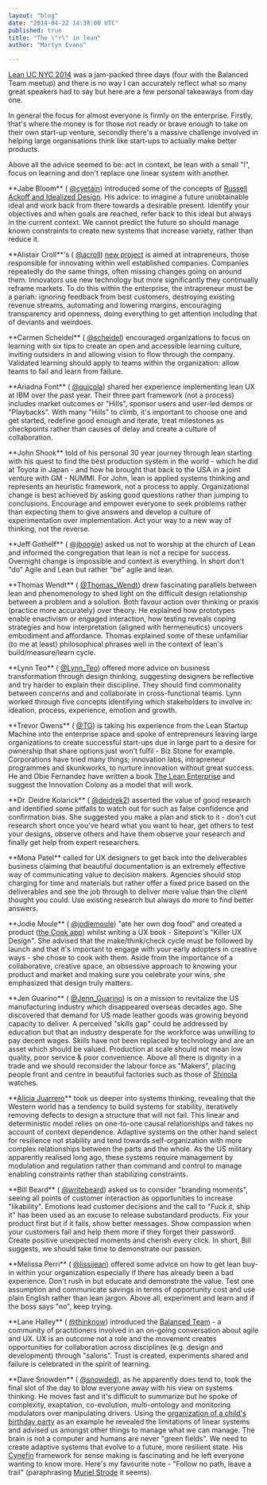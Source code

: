 ```yaml
---
layout: "blog"
date: "2014-04-22 14:38:00 UTC"
published: true
title: "The \"r\" in lean"
author: "Martyn Evans"

---
```


[Lean UC NYC 2014](http://leanuxnyc.co/nyc/) was a jam-packed three days (four with the Balanced Team meetup) and there is no way I can accurately reflect what so many great speakers had to say but here are a few personal takeaways from day one.  In general the focus for almost everyone is firmly on the enterprise. Firstly, that's where the money is for those not ready or brave enough to take on their own start-up venture, secondly there's a massive challenge involved in helping large organisations think like start-ups to actually make better products.  Above all the advice seemed to be: act in context, be lean with a small "l", focus on learning and don't replace one linear system with another.  \*\*Jabe Bloom\*\* ( [@cyetain](http://twitter.com/cyetain)) introduced some of the concepts of [Russell Ackoff and Idealized Design](http://books.google.co.uk/books/about/Idealized\_Design.html?id=NB8jRwAACAAJ&redir\_esc=y). His advice: to imagine a future unobtainable ideal and work back from there towards a desirable present. Identify your objectives and when goals are reached, refer back to this ideal but always in the current context. We cannot predict the future so should manage known constraints to create new systems that increase variety, rather than reduce it.  \*\*Alistair Croll\*\*'s ( [@acroll](http://twitter.com/acroll)) [new project](http://tiltthewindmill.com/) is aimed at intrapreneurs, those responsible for innovating within well established companies. Companies repeatedly do the same things, often missing changes going on around them. Innovators use new technology but more significantly they continually reframe markets. To do this within the enterprise, the intrapreneur must be a pariah: ignoring feedback from best customers, destroying existing revenue streams, automating and lowering margins, encouraging transparency and openness, doing everything to get attention including that of deviants and weirdoes.  \*\*Carmen Scheidel\*\* ( [@scheidel](http://twitter.com/scheidel)) encouraged organizations to focus on learning with six tips to create an open and accessible learning culture, inviting outsiders in and allowing vision to flow through the company. Validated learning should apply to teams within the organization: allow teams to fail and learn from failure.  \*\*Ariadna Font\*\* ( [@quicola](http://twitter.com/quicola)) shared her experience implementing lean UX at IBM over the past year. Their three part framework (not a process) includes market outcomes or "Hills", sponsor users and user-led demos or "Playbacks". With many "Hills" to climb, it's important to choose one and get started, redefine good enough and iterate, treat milestones as checkpoints rather than causes of delay and create a culture of collaboration.  \*\*John Shook\*\* told of his personal 30 year journey through lean starting with his quest to find the best production system in the world - which he did at Toyota in Japan - and how he brought that back to the USA in a joint venture with GM - NUMMI. For John, lean is applied systems thinking and represents an heuristic framework, not a process to apply. Organizational change is best achieved by asking good questions rather than jumping to conclusions. Encourage and empower everyone to seek problems rather than expecting them to give answers and develop a culture of experimentation over implementation. Act your way to a new way of thinking, not the reverse.  \*\*Jeff Gothelf\*\* ( [@jboogie](http://twitter.com/jboogie)) asked us not to worship at the church of Lean and informed the congregation that lean is not a recipe for success. Overnight change is impossible and context is everything. In short don't "do" Agile and Lean but rather "be" agile and lean.  \*\*Thomas Wendt\*\* ( [@Thomas\_Wendt](http://twitter.com/Thomas_Wendt)) drew fascinating parallels between lean and phenomenology to shed light on the difficult design relationship between a problem and a solution. Both favour action over thinking or praxis (practice more accurately) over theory. He explained how prototypes enable enactivism or engaged interaction, how testing reveals coping strategies and how interpretation (aligned with hermeneutics) uncovers embodiment and affordance. Thomas explained some of these unfamiliar (to me at least) philosophical phrases well in the context of lean's build/measure/learn cycle.  \*\*Lynn Teo\*\* ( [@Lynn\_Teo](http://twitter.com/Lynn_Teo)) offered more advice on business transformation through design thinking, suggesting designers be reflective and try harder to explain their discipline. They should find commonality between concerns and and collaborate in cross-functional teams. Lynn worked through five concepts identifying which stakeholders to involve in: ideation, process, experience, emotion and growth.  \*\*Trevor Owens\*\* ( [@TO](http://twitter.com/TO)) is taking his experience from the Lean Startup Machine into the enterprise space and spoke of entrepreneurs leaving large organizations to create successful start-ups due in large part to a desire for ownership that share options just won't fulfil - Biz Stone for example. Corporations have tried many things; innovation labs, intrapreneur programmes and skunkworks, to nurture innovation without great success. He and Obie Fernandez have written a book [The Lean Enterprise](http://www.leanenterprisebook.com/) and suggest the Innovation Colony as a model that will work.  \*\*Dr. Deidre Kolarick\*\* ( [@deidrek2](http://twitter.com/deidrek2)) asserted the value of good research and identified some pitfalls to watch out for such as false confidence and confirmation bias. She suggested you make a plan and stick to it - don't cut research short once you've heard what you want to hear, get others to test your designs, observe others and have them observe your research and finally get help from expert researchers.  \*\*Mona Patel\*\* called for UX designers to get back into the deliverables business claiming that beautiful documentation is an extremely effective way of communicating value to decision makers. Agencies should stop charging for time and materials but rather offer a fixed price based on the deliverables and see the job through to deliver more value than the client thought you could. Use existing research but always do more to find better answers.  \*\*Jodie Moule\*\* ( [@jodiemoule](http://twitter.com/jodiemoule)) "ate her own dog food" and created a product ([the Cook app](http://www.thecookapp.com/)) whilst writing a UX book - Sitepoint's "Killer UX Design". She advised that the make/think/check cycle must be followed by launch and that it's important to engage with your early adopters in creative ways - she chose to cook with them. Aside from the importance of a collaborative, creative space, an obsessive approach to knowing your product and market and making sure you celebrate your wins, she emphasized that design truly matters.  \*\*Jen Guarino\*\* ( [@Jenn\_Guarino](http://twitter.com/Jenn_Guarino)) is on a mission to revitalize the US manufacturing industry which disappeared overseas decades ago. She discovered that demand for US made leather goods was growing beyond capacity to deliver. A perceived "skills gap" could be addressed by education but that an industry desperate for the workforce was unwilling to pay decent wages. Skills have not been replaced by technology and are an asset which should be valued. Production at scale should not mean low quality, poor service & poor convenience. Above all there is dignity in a trade and we should reconsider the labour force as "Makers", placing people front and centre in beautiful factories such as those of [Shinola](http://www.shinola.com/) watches.  \*\*[Alicia Juarrero](http://aliciajuarrero.com/about/)\*\* took us deeper into systems thinking, revealing that the Western world has a tendency to build systems for stability, iteratively removing defects to design a structure that will not fail. This linear and deterministic model relies on one-to-one causal relationships and takes no account of context dependence. Adaptive systems on the other hand select for resilience not stability and tend towards self-organization with more complex relationships between the parts and the whole. As the US military apparently realised long ago, these systems require management by modulation and regulation rather than command and control to manage enabling constraints rather than stabilizing constraints.  \*\*Bill Beard\*\* ( [@writebeard](http://twitter.com/writebeard)) asked us to consider "branding moments", seeing all points of customer interaction as opportunities to increase "likability". Emotions lead customer decisions and the call to "Fuck it, ship it" has been used as an excuse to release substandard products. Fix your product first but if it fails, show better messages. Show compassion when your customers fail and help them more if they forget their password. Create positive unexpected moments and cherish every click. In short, Bill suggests, we should take time to demonstrate our passion.  \*\*Melissa Perri\*\* ( [@lissijean](http://twitter.com/lissijean)) offered some advice on how to get lean buy-in within your organization especially if there has already been a bad experience. Don't rush in but educate and demonstrate the value. Test one assumption and communicate savings in terms of opportunity cost and use plain English rather than lean jargon. Above all, experiment and learn and if the boss says "no", keep trying.  \*\*Lane Halley\*\* ( [@thinknow](http://twitter.com/thinknow)) introduced the [Balanced Team](http://www.balancedteam.org/) - a community of practitioners involved in an on-going conversation about agile and UX. UX is an outcome not a role and the movement creates opportunities for collaboration across disciplines (e.g. design and development) through "salons". Trust is created, experiments shared and failure is celebrated in the spirit of learning.  \*\*Dave Snowden\*\* ( [@snowded](http://twitter.com/snowded)), as he apparently does tend to, took the final slot of the day to blow everyone away with his view on systems thinking. He moves fast and it's difficult to summarize but he spoke of complexity, exaptation, co-evolution, multi-ontology and monitoring modulators over manipulating drivers. Using the [organization of a child's birthday party](http://www.youtube.com/watch?v=Miwb92eZaJg) as an example he revealed the limitations of linear systems and advised us amongst other things to manage what we can manage. The brain is not a computer and humans are never "green fields". We need to create adaptive systems that evolve to a future, more resilient state. His [Cynefin](http://cognitive-edge.com/blog/type/cynefin/) framework for sense making is fascinating and he left everyone wanting to know more. Here's my favourite note - "Follow no path, leave a trail" (paraphrasing [Muriel Strode](http://www.quotes.net/quote/36929) it seems).



